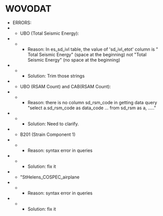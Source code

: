 # WOVODAT
- ERRORS:
- - UBO (Total Seismic Energy):
- - - Reason: In es_sd_ivl table, the value of 'sd_ivl_etot' column is " Total Seismic Energy" (space at the beginning) not "Total Seismic Energy" (no space at the beginning)
- - - Solution: Trim those strings
- - UBO (RSAM Count) and CAB(RSAM Count):
- - - Reason: there is no column sd_rsm_code in getting data query "select a.sd_rsm_code as data_code ... from sd_rsm as a, ....."
- - - Solution: Need to clarify.
- - B201 (Strain Component 1)
- - - Reason: syntax error in queries
- - - Solution: fix it
- -  "StHelens_COSPEC_airplane
- - - Reason: syntax error in queries
- - - Solution: fix it

